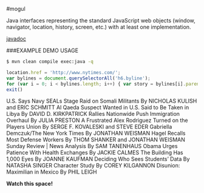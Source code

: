 #mogul

Java interfaces representing the standard JavaScript web objects (window, navigator, location, history, screen, etc.) with at least one implementation.

[javadoc](http://snoblind.github.io/mogul/apidocs/overview-summary.html)

###EXAMPLE DEMO USAGE

```bash
$ mvn clean compile exec:java -q
```

```javascript
location.href = 'http://www.nytimes.com/';
var bylines = document.querySelectorAll('h6.byline');
for (var i = 0; i < bylines.length; i++) { var story = bylines[i].parentNode; var headline = story.querySelector('h1,h2,h3,h4,h5,h6,h7,h8'); console.log(headline.innerText.trim() + ' ' + bylines[i].innerText.trim()); }
exit()
```

U.S. Says Navy SEALs Stage Raid on Somali Militants By NICHOLAS KULISH and ERIC SCHMITT
Al Qaeda Suspect Wanted in U.S. Said to Be Taken in Libya By DAVID D. KIRKPATRICK
Rallies Nationwide Push Immigration Overhaul By JULIA PRESTON
A Frustrated Alex Rodriguez Turned on the Players Union By SERGE F. KOVALESKI and STEVE EDER
Gabriella Demczuk/The New York Times By JONATHAN WEISMAN
Hagel Recalls Most Defense Workers By THOM SHANKER and JONATHAN WEISMAN
Sunday Review | News Analysis By SAM TANENHAUS
Obama Urges Patience With Health Exchanges By JACKIE CALMES
The Building Has 1,000 Eyes By JOANNE KAUFMAN
Deciding Who Sees Students’ Data By NATASHA SINGER
Character Study By COREY KILGANNON
Disunion: Maximilian in Mexico By PHIL LEIGH

__Watch this space!__
